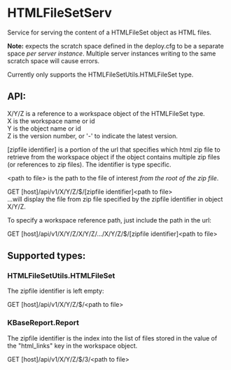 HTMLFileSetServ
===============

Service for serving the content of a HTMLFileSet object as HTML files.

**Note:** expects the scratch space defined in the deploy.cfg to be a separate
space *per server instance*. Multiple server instances writing to the same
scratch space will cause errors.

Currently only supports the HTMLFileSetUtils.HTMLFileSet type.

API:
----

X/Y/Z is a reference to a workspace object of the HTMLFileSet type.  
X is the workspace name or id  
Y is the object name or id  
Z is the version number, or '-' to indicate the latest version.

[zipfile identifier] is a portion of the url that specifies which
html zip file to retrieve from the workspace object if the object contains
multiple zip files (or references to zip files). The identifier is type
specific.

&lt;path to file&gt; is the path to the file of interest *from the root of the
zip file*.

GET [host]/api/v1/X/Y/Z/$/[zipfile identifier]&lt;path to file&gt;  
...will display the file from zip file specified by the zipfile identifier in
object X/Y/Z.

To specify a workspace reference path, just include the path in the url:

GET [host]/api/v1/X/Y/Z/X/Y/Z/.../X/Y/Z/$/[zipfile identifier]&lt;path to file&gt;

Supported types:
----------------

### HTMLFileSetUtils.HTMLFileSet

The zipfile identifier is left empty:

GET [host]/api/v1/X/Y/Z/$/&lt;path to file&gt;

### KBaseReport.Report

The zipfile identifier is the index into the list of files stored in the value
of the "html_links" key in the workspace object.

GET [host]/api/v1/X/Y/Z/$/3/&lt;path to file&gt;


